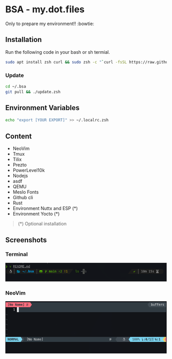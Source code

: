 # BSA - my.dot.files

Only to prepare my environment!! :bowtie:

## Installation

Run the following code in your bash or sh termial.

```bash
sudo apt install zsh curl && sudo zsh -c "`curl -fsSL https://raw.githubusercontent.com/brunosantanaa/my-dot-files/main/install.zsh`"
```
### Update

```bash
cd ~/.bsa
git pull && ./update.zsh
```

## Environment Variables

```bash
echo "export [YOUR EXPORT]" >> ~/.localrc.zsh
```

## Content

- NeoVim
- Tmux
- Tilix
- Prezto
- PowerLevel10k
- Nodejs
- asdf
- QEMU
- Meslo Fonts
- Github cli
- Rust
- Environment Nuttx and ESP (*)
- Environment Yocto (*)

> (*) Optional installation

## Screenshots

### Terminal

![Terminal - Tilix](./static/terminal.png)

### NeoVim

![NeoVim - Sonokai](./static/vim.png)
